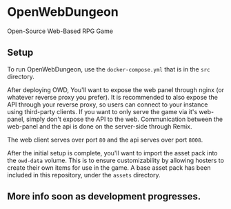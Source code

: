 # OpenWebDungeon
Open-Source Web-Based RPG Game

## Setup
To run OpenWebDungeon, use the `docker-compose.yml` that is in the `src` directory.

After deploying OWD, You'll want to expose the web panel through nginx (or whatever reverse proxy you prefer). It is recommended to also expose the API through your reverse proxy, so users can connect to your instance using third-party clients. If you want to only serve the game via it's web-panel, simply don't expose the API to the web. Communication between the web-panel and the api is done on the server-side through Remix.

The web client serves over port `80` and the api serves over port `8008`.

After the initial setup is complete, you'll want to import the asset pack into the `owd-data` volume. This is to ensure customizability by allowing hosters to create their own items for use in the game. A base asset pack has been included in this repository, under the `assets` directory.

## More info soon as development progresses.